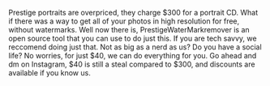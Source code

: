 Prestige portraits are overpriced, they charge $300 for a portrait CD. What if there was a way to get all of your photos in high resolution for free, without watermarks.
Well now there is, PrestigeWaterMarkremover is an open source tool that you can use to do just this. If you are tech savvy, we reccomend doing just that. Not as big
as a nerd as us? Do you have a social life? No worries, for just $40, we can do everything for you. Go ahead and dm on Instagram, $40 is still a steal compared to $300, 
and discounts are available if you know us. 
